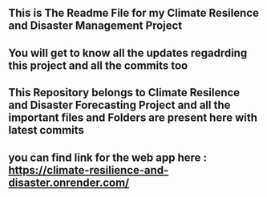 ## This is The Readme File for my Climate Resilence and Disaster Management Project

## You will get to know all the updates regadrding this project and all the commits too

## This Repository belongs to Climate Resilence and Disaster Forecasting Project and all the important files and Folders are present here with latest commits

## you can find link for the web app here : https://climate-resilience-and-disaster.onrender.com/
    